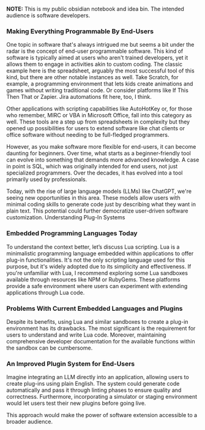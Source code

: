 **NOTE:** This is my public obsidian notebook and idea bin. The intended audience is software developers.

### Making Everything Programmable By End-Users

One topic in software that's always intrigued me but seems a bit under the radar is the concept of end-user programmable software. This kind of software is typically aimed at users who aren't trained developers, yet it allows them to engage in activities akin to custom coding. The classic example here is the spreadsheet, arguably the most successful tool of this kind, but there are other notable instances as well. Take Scratch, for example, a programming environment that lets kids create animations and games without writing traditional code. Or consider platforms like If This Then That or Zapier. Jira automations fit here, too, I think.

Other applications with scripting capabilities like AutoHotKey or, for those who remember, MIRC or VBA in Microsoft Office, fall into this category as well. These tools are a step up from spreadsheets in complexity but they opened up possibilities for users to extend software like chat clients or office software without needing to be full-fledged programmers.

However, as you make software more flexible for end-users, it can become daunting for beginners. Over time, what starts as a beginner-friendly tool can evolve into something that demands more advanced knowledge. A case in point is SQL, which was originally intended for end users, not just specialized programmers. Over the decades, it has evolved into a tool primarily used by professionals.

Today, with the rise of large language models (LLMs) like ChatGPT, we're seeing new opportunities in this area. These models allow users with minimal coding skills to generate code just by describing what they want in plain text. This potential could further democratize user-driven software customization.
Understanding Plug-In Systems

### Embedded Programming Languages Today

To understand the context better, let’s discuss Lua scripting. Lua is a minimalistic programming language embedded within applications to offer plug-in functionalities. It's not the only scripting language used for this purpose, but it's widely adopted due to its simplicity and effectiveness. If you're unfamiliar with Lua, I recommend exploring some Lua sandboxes available through resources like NPM or RubyGems. These platforms provide a safe environment where users can experiment with extending applications through Lua code.
### Problems With Current Embedded Languages and Plugins

Despite its benefits, using Lua and similar sandboxes to create a plug-in environment has its drawbacks. The most significant is the requirement for users to understand and write Lua code. Moreover, maintaining comprehensive developer documentation for the available functions within the sandbox can be cumbersome.
### An Improved Plugin System for End-Users

Imagine integrating an LLM directly into an application, allowing users to create plug-ins using plain English. The system could generate code automatically and pass it through linting phases to ensure quality and correctness. Furthermore, incorporating a simulator or staging environment would let users test their new plugins before going live.

This approach would make the power of software extension accessible to a broader audience.